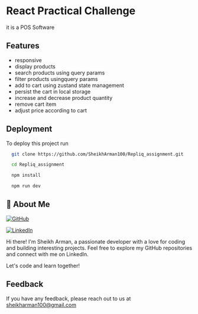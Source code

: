 
# React Practical Challenge
it is a POS Software





## Features

- responsive
- display products
- search products using query params
- filter products usingquery params
- add to cart using zustand state management
- persist the cart in local storage
- increase and decrease product quantity
- remove cart item
- adjust price according to cart




## Deployment

To deploy this project run

```bash
  git clone https://github.com/SheikhArman100/Repliq_assignment.git
```
```bash
  cd Repliq_assignment
```

```bash
  npm install
```
```bash
  npm run dev
```

## 🚀 About Me

[![GitHub](https://img.shields.io/badge/GitHub-SheikhArman100-blue?logo=github)](https://github.com/SheikhArman100)

[![LinkedIn](https://img.shields.io/badge/LinkedIn-SheikhArman100-blue?logo=linkedin)](https://www.linkedin.com/in/sheikharman100/)

Hi there! I'm Sheikh Arman, a passionate developer with a love for coding and building interesting projects. Feel free to explore my GitHub repositories and connect with me on LinkedIn.

Let's code and learn together!


## Feedback

If you have any feedback, please reach out to us at sheikharman100@gmail.com

